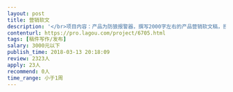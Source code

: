```yaml
---                
layout: post       
title: 营销软文           
description: '</br>项目内容：产品为防狼报警器，撰写2000字左右的产品营销软文稿，投放微信号。</br>主要功能：悄悄报警、高分贝报警、双向定位、防丢寻失</br>可参考产品营销稿：http://www.sohu.com/a/201422957_722781</br>人员要求：洞察力强，能够很好的挖掘产品卖点；逻辑思维紧密且清晰，擅长较为理性的撰稿风格；有深厚的写作功底。</br>'     
contenturl: https://pro.lagou.com/project/6705.html      
tags: [稿件写作/发布]            
salary: 3000元以下          
publish_time: 2018-03-13 20:18:09         
review: 2323人                   
apply: 23人                   
recommend: 0人                   
time_range: 小于1周              
---                 
```

